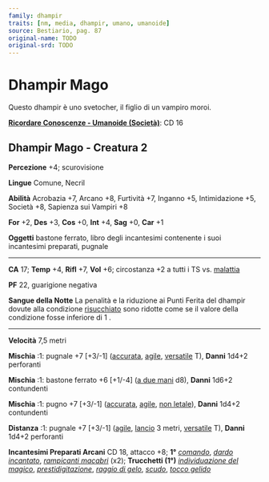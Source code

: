 ```yaml
---
family: dhampir
traits: [nm, media, dhampir, umano, umanoide]
source: Bestiario, pag. 87
original-name: TODO
original-srd: TODO
---
```


# Dhampir Mago

Questo dhampir è uno svetocher, il figlio di un vampiro moroi.

**[Ricordare Conoscenze - Umanoide (Società)](/azioni/ricordare-conoscenze)**:
CD 16

## Dhampir Mago - Creatura 2

**Percezione** +4; scurovisione

**Lingue** Comune, Necril

**Abilità** Acrobazia +7, Arcano +8, Furtività +7, Inganno +5, Intimidazione +5,
Società +8, Sapienza sui Vampiri +8

**For** +2, **Des** +3, **Cos** +0, **Int** +4, **Sag** +0, **Car** +1

**Oggetti** bastone ferrato, libro degli incantesimi contenente i suoi
incantesimi preparati, pugnale

---

**CA** 17; **Temp** +4, **Rifl** +7, **Vol** +6; circostanza +2 a tutti i TS vs.
[malattia](/tratti/malattia)

**PF** 22, guarigione negativa

**Sangue della Notte** La penalità e la riduzione ai Punti Ferita del dhampir
dovute alla condizione [risucchiato](/condizioni/risucchiato) sono ridotte come
se il valore della condizione fosse inferiore di 1 .

---

**Velocità** 7,5 metri

**Mischia** :1: pugnale +7 \[+3/-1] ([accurata](/tratti/accurata),
[agile](/tratti/agile), [versatile](/tratti/versatile) T), **Danni** 1d4+2
perforanti

**Mischia** :1: bastone ferrato +6 \[+1/-4] ([a due mani](/tratti/a-due-mani)
d8), **Danni** 1d6+2 contundenti

**Mischia** :1: pugno +7 \[+3/-1] ([accurata](/tratti/accurata),
[agile](/tratti/agile), [non letale](/tratti/non-letale)), **Danni** 1d4+2
contundenti

**Distanza** :1: pugnale +7 \[+3/-1] ([agile](/tratti/agile),
[lancio](/tratti/lancio) 3 metri, [versatile](/tratti/versatile) T), **Danni**
1d4+2 perforanti

**Incantesimi Preparati Arcani** CD 18, attacco +8; **1°**
_[comando](/incantesimi/comando)_,
_[dardo incantato](/incantesimi/dardo-incantato)_,
_[rampicanti macabri](/incantesimi/rampicanti-macabri)_ (x2); **Trucchetti
(1°)** _[individuazione del magico](/incantesimi/individuazione-del-magico)_,
_[prestidigitazione](/incantesimi/prestidigitazione)_,
_[raggio di gelo](/incantesimi/raggio-di-gelo)_, _[scudo](/incantesimi/scudo)_,
_[tocco gelido](/incantesimi/tocco-gelido)_
